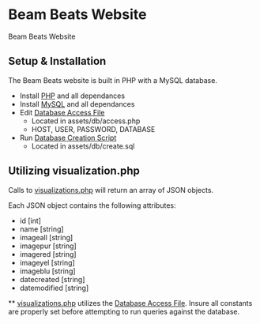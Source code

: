 # Beam Beats Website
Beam Beats Website

Setup & Installation
------------------

The Beam Beats website is built in PHP with a MySQL database.

- Install [PHP](http://php.net/manual/en/install.php) and all dependances
- Install [MySQL](http://dev.mysql.com/downloads/) and all dependances
- Edit [Database Access File](https://github.com/YouMeKim/beam-beats/blob/master/db/access.php)
	- Located in assets/db/access.php
	- HOST, USER, PASSWORD, DATABASE
- Run [Database Creation Script](https://github.com/YouMeKim/beam-beats/blob/master/db/create.sql)
	- Located in assets/db/create.sql

Utilizing visualization.php
------------------

Calls to [visualizations.php](https://github.com/YouMeKim/beam-beats/blob/master/visualizations.php) will return an array of JSON objects.

Each JSON object contains the following attributes:

- id [int]
- name [string]
- imageall [string]
- imagepur [string]
- imagered [string]
- imageyel [string]
- imageblu [string]
- datecreated [string]
- datemodified [string]

** [visualizations.php](https://github.com/YouMeKim/beam-beats/blob/master/visualizations.php) utilizes the [Database Access File](https://github.com/YouMeKim/beam-beats/blob/master/db/access.php). Insure all constants are properly set before attempting to run queries against the database.
